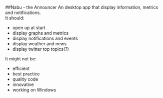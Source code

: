 ##Nabu - the Announcer
An desktop app that display information, metrics and notifications. <br>
It should:
<div>
    <ul>
        <li>open up at start</li>
        <li>display graphs and metrics</li>
        <li>display notifications and events</li>
        <li>display weather and news</li>
        <li>display twitter top topics(?)</li>
    </ul>
</div>
It might not be:
<div>
    <ul>
        <li>efficient</li>
        <li>best practice</li>
        <li>quality code</li>
        <li>innovative</li>
        <li>working on Windows</li>
    </ul>
</div>